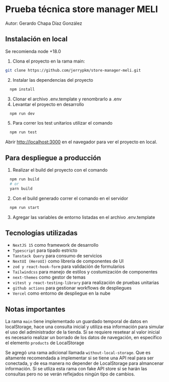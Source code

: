 # Prueba técnica store manager MELI

Autor: Gerardo Chapa Díaz González


## Instalación en local
Se recomienda node +18.0

1. Clona el proyecto en la rama main: 

  ```bash
  git clone https://github.com/jerrypkm/store-manager-meli.git
  ```
2. Instalar las dependencias del proyecto

```bash
  npm install
```
3. Clonar el archivo .env.template y renombrarlo a .env
4. Levantar el proyecto en desarrollo
```bash
  npm run dev
```
5. Para correr los test unitarios utilizar el comando
```bash
  npm run test
```

Abrir [http://localhost:3000](http://localhost:3000) en el navegador para ver el proyecto en local.

## Para despliegue a producción

1. Realizar el build del proyecto con el comando
```bash
  npm run build
  # or
  yarn build
```
2. Con el build generado correr el comando en el servidor
```bash
  npm run start
```
3. Agregar las variables de entorno listadas en el archivo .env.template


## Tecnologías utilizadas
- ``NextJS 15`` como framework de desarrollo
- ``Typescript`` para tipado estricto
- ``Tanstack Query`` para consumo de servicios
- ``NextUI (HeroUI)`` como librería de componentes de UI
- ``zod y react-hook-form`` para validación de formularios
- ``Tailwindcss`` para manejo de estilos y costumización de componentes
- ``next-themes`` como gestor de temas
- ``vitest y react-testing-library`` para realización de pruebas unitarias
- ``github actions`` para gestionar workflows de despliegues
- ``Vercel`` como entorno de despliegue en la nube

## Notas importantes

La rama ``main`` tiene implementado un guardado temporal de datos en localStorage, hace una consulta inicial y utiliza esa información para simular el uso del administrador de la tienda. Si se requiere resetear al valor inicial es necesario realizar un borrado de los datos de navegación, en específico el elemento ``products`` de LocalStorage

Se agregó una rama adicional llamada ``without-local-storage``. Que es altamente recomendada a implementar si se tiene una API real para ser conectada, y de esa manera no depender de LocalStorage para almancenar información. Si se utliza esta rama con fake API store sí se harán las consultas pero no se verán reflejados ningún tipo de cambios.

